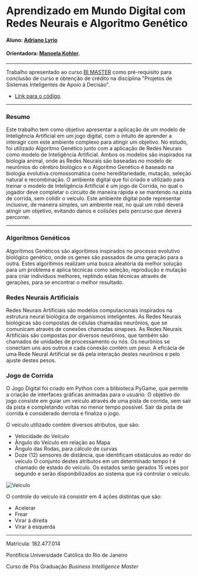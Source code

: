 # Aprendizado em Mundo Digital com Redes Neurais e Algoritmo Genético

#### Aluno: [Adriano Lyrio](https://github.com/adrianolyrio)
#### Orientadora: [Manoela Kohler](https://github.com/manoelakohler).

---

Trabalho apresentado ao curso [BI MASTER](https://ica.puc-rio.ai/bi-master) como pré-requisito para conclusão de curso e obtenção de crédito na disciplina "Projetos de Sistemas Inteligentes de Apoio à Decisão".

- [Link para o código](https://github.com/adrianolyrio/ann_ga). 

---

### Resumo

Este trabalho tem como objetivo apresentar a aplicação de um modelo de Inteligência Artificial em um jogo digital, com o intuito de aprender a interagir com este ambiente complexo para atingir um objetivo.
No estudo, foi utilizado Algoritmo Genético junto com a aplicação de Redes Neurais como modelo de Inteligência Artificial. Ambos os modelos são inspirados na biologia animal, onde as Redes Neurais são baseadas no modelo de neurônios do cérebro biológico e o Algoritmo Genético é baseado na biologia evolutiva cromossomática como hereditariedade, mutação, seleção natural e recombinação.
O ambiente digital que foi criado e utilizado para treinar o modelo de Inteligência Artificial é um jogo de Corrida, no qual o jogador deve completar o circuito de maneira rápida e se mantendo na pista de corrida, sem colidir o veículo. Este ambiente digital pode representar inclusive, de maneira simples, um ambiente real, no qual um robô deverá atingir um objetivo, evitando danos e colisões pelo percurso que deverá percorrer.

---

### Algorítmos Genéticos

Algorítimos Genéticos são algorítimos inspirados no processo evolutivo biológico genético, onde os genes são passados de uma geração para a outra. Estes algorítimos realizam uma busca aleatória da melhor solução para um problema e aplica técnicas como seleção, reprodução e mutação para criar indivíduos melhores, reptindo estas técnicas através de gerações, para se encontrar o melhor resultado.

### Redes Neurais Artificiais

Redes Neurais Artificiais são modelos computacionais inspirados na estrutura neural biológica de organismos inteligentes. As Redes Neurais biológicas são compostas de células chamadas neurônios, que se comunicam através de conexões chamadas sinapses.
As Redes Neurais Artificiais são compostas por diversos neurônios, que também são chamados de unidades de processamento ou nós. Os neurônios se conectam uns aos outros e cada conexão contém um peso. A eficácia de uma Rede Neural Artificial se dá pela interação destes neurônios e pelo ajuste destes pesos.

### Jogo de Corrida

O Jogo Digital foi criado em Python com a blibioteca PyGame, que permite a criação de interfaces gráficas animadas para o usuário. O objetivo do jogo consiste em guiar um veículo através de uma pista de corrida, sem sair da pista e completando voltas no menor tempo possível. Sair da pista de corrida é considerado derrota e finaliza o jogo.
 
O veículo utilizado contém diversos atributos, que são:
- Velocidade do Veículo
- Ângulo do Veículo em relação ao Mapa
- Ângulo das Rodas, para cálculo de curvas
- Doze (12) sensores de distância, que identificam obstáculos ao redor do veículo
O conjunto destes atributos em um determinado tempo t é chamado de estado do veículo. Os estados serão gerados 15 vezes por segundo e serão disponibilizados ao sistema que irá controlar o veículo.

![Veículo](https://github.com/adrianolyrio/ann_ga/screenshot/car_sensor.png)

O controle do veículo irá consistir em 4 ações distintas que são:
- Acelerar
- Frear
- Virar à direita
- Virar à esquerda

---

Matrícula: 182.477.014

Pontifícia Universidade Católica do Rio de Janeiro

Curso de Pós Graduação *Business Intelligence Master*
